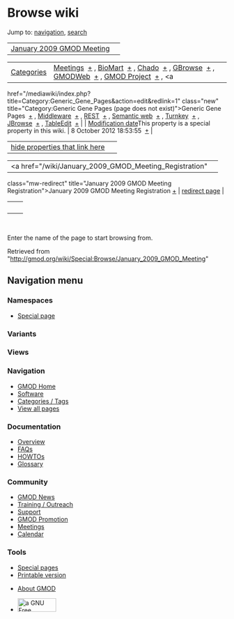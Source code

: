 <div id="mw-page-base" class="noprint">

</div>

<div id="mw-head-base" class="noprint">

</div>

<div id="content" class="mw-body" role="main">

<span id="top"></span>

<div id="mw-js-message" style="display:none;">

</div>



# <span dir="auto">Browse wiki</span>

<div id="bodyContent">

<div id="contentSub">

</div>

<div id="jump-to-nav" class="mw-jump">

Jump to: [navigation](#mw-navigation), [search](#p-search)

</div>

<div id="mw-content-text">

|  |  |
|----|----|
| [January 2009 GMOD Meeting](/wiki/January_2009_GMOD_Meeting "January 2009 GMOD Meeting") |  |

|  |  |
|----|----|
| [Categories](/wiki/Special:Categories "Special:Categories") | <span class="smwb-value">[Meetings](/wiki/Category:Meetings "Category:Meetings")  <span class="smwsearch">[+](/wiki/Special:SearchByProperty/Meetings "Special:SearchByProperty/Meetings")</span></span> , <span class="smwb-value">[BioMart](/wiki/Category:BioMart "Category:BioMart")  <span class="smwsearch">[+](/wiki/Special:SearchByProperty/BioMart "Special:SearchByProperty/BioMart")</span></span> , <span class="smwb-value">[Chado](/wiki/Category:Chado "Category:Chado")  <span class="smwsearch">[+](/wiki/Special:SearchByProperty/Chado "Special:SearchByProperty/Chado")</span></span> , <span class="smwb-value">[GBrowse](/wiki/Category:GBrowse "Category:GBrowse")  <span class="smwsearch">[+](/wiki/Special:SearchByProperty/GBrowse "Special:SearchByProperty/GBrowse")</span></span> , <span class="smwb-value">[GMODWeb](/wiki/Category:GMODWeb "Category:GMODWeb")  <span class="smwsearch">[+](/wiki/Special:SearchByProperty/GMODWeb "Special:SearchByProperty/GMODWeb")</span></span> , <span class="smwb-value">[GMOD Project](/wiki/Category:GMOD_Project "Category:GMOD Project")  <span class="smwsearch">[+](/wiki/Special:SearchByProperty/GMOD-20Project "Special:SearchByProperty/GMOD-20Project")</span></span> , <span class="smwb-value"><a
href="/mediawiki/index.php?title=Category:Generic_Gene_Pages&amp;action=edit&amp;redlink=1"
class="new"
title="Category:Generic Gene Pages (page does not exist)">Generic Gene
Pages</a>  <span class="smwsearch">[+](/wiki/Special:SearchByProperty/Generic-20Gene-20Pages "Special:SearchByProperty/Generic-20Gene-20Pages")</span></span> , <span class="smwb-value">[Middleware](/wiki/Category:Middleware "Category:Middleware")  <span class="smwsearch">[+](/wiki/Special:SearchByProperty/Middleware "Special:SearchByProperty/Middleware")</span></span> , <span class="smwb-value"><a
href="/mediawiki/index.php?title=Category:REST&amp;action=edit&amp;redlink=1"
class="new" title="Category:REST (page does not exist)">REST</a>  <span class="smwsearch">[+](/wiki/Special:SearchByProperty/REST "Special:SearchByProperty/REST")</span></span> , <span class="smwb-value">[Semantic web](/wiki/Category:Semantic_web "Category:Semantic web")  <span class="smwsearch">[+](/wiki/Special:SearchByProperty/Semantic-20web "Special:SearchByProperty/Semantic-20web")</span></span> , <span class="smwb-value">[Turnkey](/wiki/Category:Turnkey "Category:Turnkey")  <span class="smwsearch">[+](/wiki/Special:SearchByProperty/Turnkey "Special:SearchByProperty/Turnkey")</span></span> , <span class="smwb-value">[JBrowse](/wiki/Category:JBrowse "Category:JBrowse")  <span class="smwsearch">[+](/wiki/Special:SearchByProperty/JBrowse "Special:SearchByProperty/JBrowse")</span></span> , <span class="smwb-value">[TableEdit](/wiki/Category:TableEdit "Category:TableEdit")  <span class="smwsearch">[+](/wiki/Special:SearchByProperty/TableEdit "Special:SearchByProperty/TableEdit")</span></span> |
| <span class="smw-highlighter" data-type="1" state="inline" data-title="Property"><span class="smwbuiltin">[Modification date](/wiki/Property:Modification_date "Property:Modification date")</span><span class="smwttcontent">This property is a special property in this wiki.</span></span> | <span class="smwb-value">8 October 2012 18:53:55  <span class="smwsearch">[+](/wiki/Special:SearchByProperty/Modification-20date/8-20October-202012-2018:53:55 "Special:SearchByProperty/Modification-20date/8-20October-202012-2018:53:55")</span></span> |

<span id="smw_browse_incoming"></span>

|  |  |
|----|----|
| [hide properties that link here](/mediawiki/index.php?title=Special:Browse&offset=0&dir=out&article=January+2009+GMOD+Meeting)  |  |

|  |  |
|----|----|
| <span class="smwb-ivalue"><a href="/wiki/January_2009_GMOD_Meeting_Registration"
class="mw-redirect"
title="January 2009 GMOD Meeting Registration">January 2009 GMOD Meeting
Registration</a> <span class="smwbrowse">[+](/wiki/Special:Browse/January-202009-20GMOD-20Meeting-20Registration "Special:Browse/January-202009-20GMOD-20Meeting-20Registration")</span></span> | [redirect page](/wiki/Special:ListRedirects "Special:ListRedirects") |

|     |     |
|-----|-----|
|     |     |

 

Enter the name of the page to start browsing from.  

</div>

<div class="printfooter">

Retrieved from
"<http://gmod.org/wiki/Special:Browse/January_2009_GMOD_Meeting>"

</div>

<div id="catlinks" class="catlinks catlinks-allhidden">

</div>

<div class="visualClear">

</div>

</div>

</div>

<div id="mw-navigation">

## Navigation menu

<div id="mw-head">



<div id="left-navigation">

<div id="p-namespaces" class="vectorTabs" role="navigation"
aria-labelledby="p-namespaces-label">

### Namespaces

- <span id="ca-nstab-special">[Special
  page](/wiki/Special:Browse/January_2009_GMOD_Meeting "This is a special page, you cannot edit the page itself")</span>

</div>

<div id="p-variants" class="vectorMenu emptyPortlet" role="navigation"
aria-labelledby="p-variants-label">

### 

### Variants[](#)

<div class="menu">

</div>

</div>

</div>

<div id="right-navigation">

<div id="p-views" class="vectorTabs emptyPortlet" role="navigation"
aria-labelledby="p-views-label">

### Views

</div>



</div>



</div>

</div>

</div>

<div id="mw-panel">

<div id="p-logo" role="banner">

<a href="/wiki/Main_Page"
style="background-image: url(http://gmod.org/images/GMOD-cogs.png);"
title="Visit the main page"></a>

</div>

<div id="p-Navigation" class="portal" role="navigation"
aria-labelledby="p-Navigation-label">

### Navigation

<div class="body">

- <span id="n-GMOD-Home">[GMOD Home](/wiki/Main_Page)</span>
- <span id="n-Software">[Software](/wiki/GMOD_Components)</span>
- <span id="n-Categories-.2F-Tags">[Categories /
  Tags](/wiki/Categories)</span>
- <span id="n-View-all-pages">[View all
  pages](/wiki/Special:AllPages)</span>

</div>

</div>

<div id="p-Documentation" class="portal" role="navigation"
aria-labelledby="p-Documentation-label">

### Documentation

<div class="body">

- <span id="n-Overview">[Overview](/wiki/Overview)</span>
- <span id="n-FAQs">[FAQs](/wiki/Category:FAQ)</span>
- <span id="n-HOWTOs">[HOWTOs](/wiki/Category:HOWTO)</span>
- <span id="n-Glossary">[Glossary](/wiki/Glossary)</span>

</div>

</div>

<div id="p-Community" class="portal" role="navigation"
aria-labelledby="p-Community-label">

### Community

<div class="body">

- <span id="n-GMOD-News">[GMOD News](/wiki/GMOD_News)</span>
- <span id="n-Training-.2F-Outreach">[Training /
  Outreach](/wiki/Training_and_Outreach)</span>
- <span id="n-Support">[Support](/wiki/Support)</span>
- <span id="n-GMOD-Promotion">[GMOD
  Promotion](/wiki/GMOD_Promotion)</span>
- <span id="n-Meetings">[Meetings](/wiki/Meetings)</span>
- <span id="n-Calendar">[Calendar](/wiki/Calendar)</span>

</div>

</div>

<div id="p-tb" class="portal" role="navigation"
aria-labelledby="p-tb-label">

### Tools

<div class="body">

- <span id="t-specialpages"><a href="/wiki/Special:SpecialPages" accesskey="q"
  title="A list of all special pages [q]">Special pages</a></span>
- <span id="t-print"><a
  href="/mediawiki/index.php?title=Special:Browse/January_2009_GMOD_Meeting&amp;printable=yes"
  rel="alternate" accesskey="p"
  title="Printable version of this page [p]">Printable version</a></span>

</div>

</div>

</div>

</div>

<div id="footer" role="contentinfo">

- <span id="footer-places-about">[About
  GMOD](/wiki/GMOD:About "GMOD:About")</span>

<!-- -->

- <span id="footer-copyrightico">[<img src="http://www.gnu.org/graphics/gfdl-logo-small.png" width="88"
  height="31" alt="a GNU Free Documentation License" />](http://www.gnu.org/licenses/fdl-1.3.html)</span>


<div style="clear:both">

</div>

</div>
